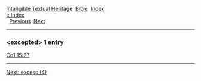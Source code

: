 [Intangible Textual Heritage](../../index)  [Bible](../index) 
[Index](index)   
[e Index](_e_)  
  [Previous](c03951)  [Next](c03953) 

------------------------------------------------------------------------

### &lt;excepted&gt; 1 entry

[Co1 15:27](../kjv/co1015.htm#027)  

------------------------------------------------------------------------

[Next: excess (4)](c03953)

